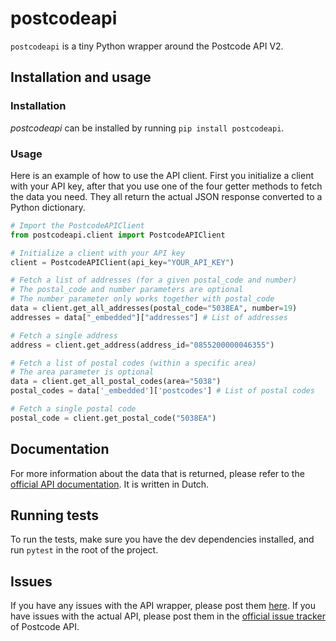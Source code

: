 # postcodeapi

`postcodeapi` is a tiny Python wrapper around the Postcode API V2.

## Installation and usage

### Installation

*postcodeapi* can be installed by running `pip install postcodeapi`.

### Usage

Here is an example of how to use the API client. First you initialize a client with your API key, after that you use 
one of the four getter methods to fetch the data you need. They all return the actual JSON response converted to a 
Python dictionary.

```python
# Import the PostcodeAPIClient
from postcodeapi.client import PostcodeAPIClient

# Initialize a client with your API key
client = PostcodeAPIClient(api_key="YOUR_API_KEY")

# Fetch a list of addresses (for a given postal_code and number)
# The postal_code and number parameters are optional
# The number parameter only works together with postal_code
data = client.get_all_addresses(postal_code="5038EA", number=19)
addresses = data["_embedded"]["addresses"] # List of addresses

# Fetch a single address
address = client.get_address(address_id="0855200000046355")

# Fetch a list of postal codes (within a specific area) 
# The area parameter is optional
data = client.get_all_postal_codes(area="5038")
postal_codes = data['_embedded']['postcodes'] # List of postal codes

# Fetch a single postal code
postal_code = client.get_postal_code("5038EA")
```

## Documentation
For more information about the data that is returned, please refer to the [official API documentation](https://www.postcodeapi.nu/docs/). It is written in Dutch.

## Running tests
To run the tests, make sure you have the dev dependencies installed, and run `pytest` in the root of the project.

## Issues
If you have any issues with the API wrapper, please post them [here](https://github.com/infoklik/postcodeapi/issues). If you have issues with the actual API, 
please post them in the [official issue tracker](https://github.com/postcodeapi/postcodeapi/issues) of Postcode API.
